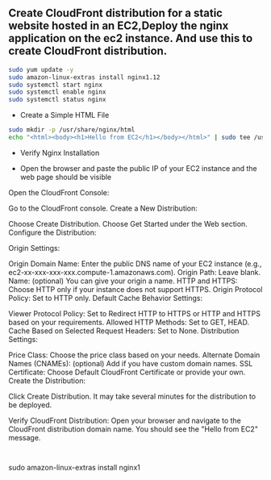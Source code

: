## Create CloudFront distribution for a static website hosted in an EC2,Deploy the nginx application on the ec2 instance. And use this to create CloudFront distribution.


```bash
sudo yum update -y
sudo amazon-linux-extras install nginx1.12
sudo systemctl start nginx
sudo systemctl enable nginx
sudo systemctl status nginx
```
* Create a Simple HTML File
```bash
sudo mkdir -p /usr/share/nginx/html
echo "<html><body><h1>Hello from EC2</h1></body></html>" | sudo tee /usr/share/nginx/html/index.html
```

* Verify Nginx Installation

* Open the browser and paste the public IP of your EC2 instance and the web page should be visible


Open the CloudFront Console:

Go to the CloudFront console.
Create a New Distribution:

Choose Create Distribution.
Choose Get Started under the Web section.
Configure the Distribution:

Origin Settings:

Origin Domain Name: Enter the public DNS name of your EC2 instance (e.g., ec2-xx-xxx-xxx-xxx.compute-1.amazonaws.com).
Origin Path: Leave blank.
Name: (optional) You can give your origin a name.
HTTP and HTTPS: Choose HTTP only if your instance does not support HTTPS.
Origin Protocol Policy: Set to HTTP only.
Default Cache Behavior Settings:

Viewer Protocol Policy: Set to Redirect HTTP to HTTPS or HTTP and HTTPS based on your requirements.
Allowed HTTP Methods: Set to GET, HEAD.
Cache Based on Selected Request Headers: Set to None.
Distribution Settings:

Price Class: Choose the price class based on your needs.
Alternate Domain Names (CNAMEs): (optional) Add if you have custom domain names.
SSL Certificate: Choose Default CloudFront Certificate or provide your own.
Create the Distribution:

Click Create Distribution.
It may take several minutes for the distribution to be deployed.

Verify CloudFront Distribution:
Open your browser and navigate to the CloudFront distribution domain name.
You should see the "Hello from EC2" message.




```bash

```

```bash

```


sudo amazon-linux-extras install nginx1
